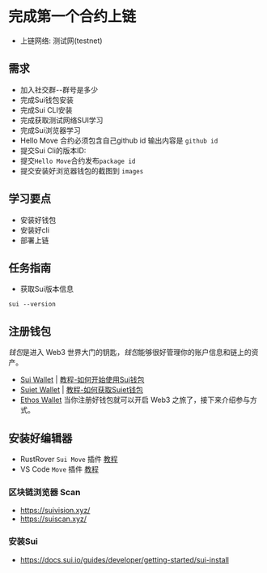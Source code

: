# 完成第一个合约上链

- 上链网络: 测试网(testnet)

## 需求

- 加入社交群--群号是多少
- 完成Sui钱包安装
- 完成Sui CLI安装
- 完成获取测试网络SUI学习
- 完成Sui浏览器学习
- Hello Move 合约必须包含自己github id 输出内容是 `github id`
- 提交Sui Cli的版本ID:
- 提交`Hello Move`合约发布`package id`
- 提交安装好浏览器钱包的截图到 `images`

## 学习要点

- 安装好钱包
- 安装好cli
- 部署上链

## 任务指南

- 获取Sui版本信息

```shell
sui --version
```
## 注册钱包

*钱包*是进入 Web3 世界大门的钥匙，*钱包*能够很好管理你的账户信息和链上的资产。

*  [Sui Wallet](https://chrome.google.com/webstore/detail/opcgpfmipidbgpenhmajoajpbobppdil)  |    [教程-如何开始使用Sui钱包](https://mp.weixin.qq.com/s/-_hCFUO-62hv9amPzmJdeg)
*  [Suiet Wallet](https://chrome.google.com/webstore/detail/suiet-sui-wallet/khpkpbbcccdmmclmpigdgddabeilkdpd)   |  [教程-如何获取Suiet钱包](https://suiet.app/blog/what-is-suiet-sui-wallet-how-to-use-sui-wallet)
*  [Ethos Wallet](https://ethoswallet.xyz/)
   当你注册好钱包就可以开启 Web3 之旅了，接下来介绍参与方式。

## 安装好编辑器
* RustRover `Sui Move` 插件 [教程](https://learnblockchain.cn/article/8221)
* VS Code `Move` 插件 [教程](https://learnblockchain.cn/article/8210)


### 区块链浏览器 Scan

- https://suivision.xyz/
- https://suiscan.xyz/

### 安装Sui

- https://docs.sui.io/guides/developer/getting-started/sui-install
